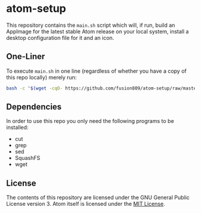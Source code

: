# atom-setup
This repository contains the `main.sh` script which will, if run, build an AppImage for the latest stable Atom release on your local system, install a desktop configuration file for it and an icon.

## One-Liner
To execute `main.sh` in one line (regardless of whether you have a copy of this repo locally) merely run:

```bash
bash -c "$(wget -cqO- https://github.com/fusion809/atom-setup/raw/master/main.sh)"
```

## Dependencies
In order to use this repo you only need the following programs to be installed:

* cut
* grep
* sed
* SquashFS
* wget

## License
The contents of this repository are licensed under the GNU General Public License version 3. Atom itself is licensed under the [MIT License](https://github.com/atom/atom/blob/master/LICENSE.md).
